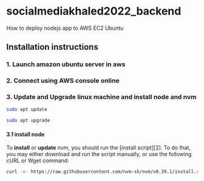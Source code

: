 # socialmediakhaled2022_backend

How to deploy nodejs app to AWS EC2 Ubuntu 

## Installation instructions

### 1. Launch amazon ubuntu server in aws 

### 2. Connect using AWS console online

### 3. Update and Upgrade linux machine and install node and nvm 

```sh
sudo apt update
```

```sh
sudo apt upgrade
```
#### 3.1 install node

To **install** or **update** nvm, you should run the [install script][2]. To do that, you may either download and run the script manually, or use the following cURL or Wget command:
```sh
curl -o- https://raw.githubusercontent.com/nvm-sh/nvm/v0.39.1/install.sh | bash
```
